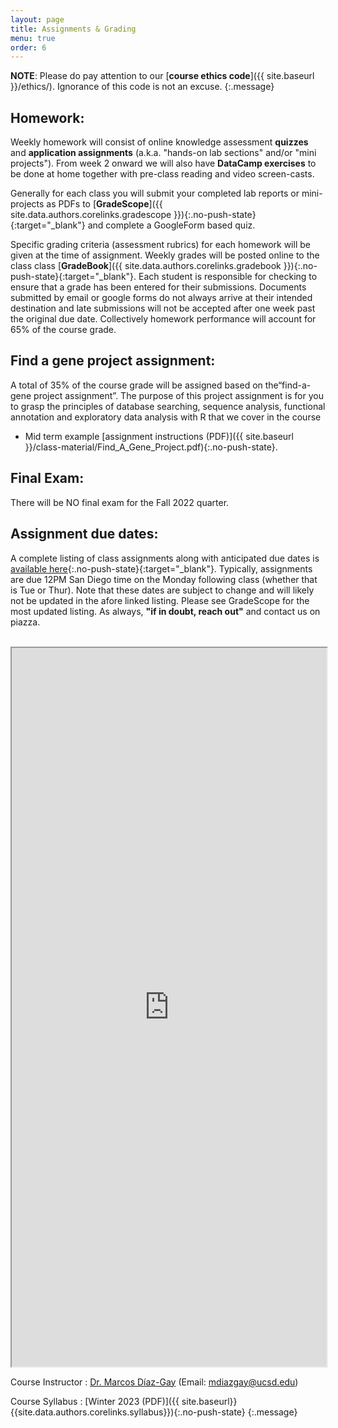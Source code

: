 ```yaml
---
layout: page
title: Assignments & Grading
menu: true
order: 6
---
```


**NOTE**: Please do pay attention to our [**course ethics code**]({{ site.baseurl }}/ethics/). Ignorance of this code is not an excuse.
{:.message}

## Homework:  
Weekly homework will consist of online knowledge assessment **quizzes** and **application assignments** (a.k.a. "hands-on lab sections" and/or "mini projects"). From week 2 onward we will also have **DataCamp exercises** to be done at home together with pre-class reading and video screen-casts.    

Generally for each class you will submit your completed lab reports or mini-projects as PDFs to [**GradeScope**]({{ site.data.authors.corelinks.gradescope }}){:.no-push-state}{:target="_blank"} and complete a GoogleForm based quiz.  

Specific grading criteria (assessment rubrics) for each homework will be given at the time of assignment. Weekly grades will be posted online to the class class [**GradeBook**]({{ site.data.authors.corelinks.gradebook }}){:.no-push-state}{:target="_blank"}. Each student is responsible for checking to ensure that a grade has been entered for their submissions. Documents submitted by email or google forms do not always arrive at their intended destination and late submissions will not be accepted after one week past the original due date. Collectively homework performance will account for 65% of the course grade.



## Find a gene project assignment:  
A total of 35% of the course grade will be assigned based on the“find-a-gene project assignment”. The purpose of this project assignment is for you to grasp the principles of database searching, sequence analysis, functional annotation and exploratory data analysis with R that we cover in the course  
- Mid term example [assignment instructions (PDF)]({{ site.baseurl }}/class-material/Find_A_Gene_Project.pdf){:.no-push-state}.


## Final Exam:  
There will be NO final exam for the Fall 2022 quarter.   

## Assignment due dates:
A complete listing of class assignments along with anticipated due dates is [available here](https://docs.google.com/spreadsheets/d/e/2PACX-1vSEAmV650IWw1rYJvdBOI2ryKDFIIbIo5TRqfuP2wx9U9QnMRXZX347HGouYhy6wfo9Kpga7MDfqkbD/pubhtml?gid=442644877&single=true){:.no-push-state}{:target="_blank"}. Typically, assignments are due 12PM San Diego time on the Monday following class (whether that is Tue or Thur). Note that these dates are subject to change and will likely not be updated in the afore linked listing. Please see GradeScope for the most updated listing. As always, **"if in doubt, reach out"** and contact us on piazza.


<br>
<iframe width='100%' height='1150' src="https://docs.google.com/spreadsheets/d/e/2PACX-1vSEAmV650IWw1rYJvdBOI2ryKDFIIbIo5TRqfuP2wx9U9QnMRXZX347HGouYhy6wfo9Kpga7MDfqkbD/pubhtml?gid=442644877&amp;single=true&amp;widget=true&amp;headers=false"></iframe>
<br>

Course Instructor
: [Dr. Marcos Díaz-Gay](https://marcos-diazg.github.io/) (Email: [mdiazgay@ucsd.edu](mailto:mdiazgay@ucsd.edu))

Course Syllabus
: [Winter 2023 (PDF)]({{ site.baseurl}}{{site.data.authors.corelinks.syllabus}}){:.no-push-state}
{:.message}

 

